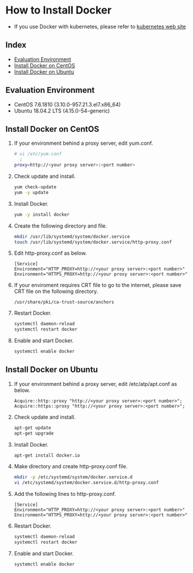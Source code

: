 # How to Install Docker
- If you use Docker with kubernetes, please refer to [kubernetes web site](https://kubernetes.io/docs/setup/production-environment/container-runtimes/.)

## Index
- [Evaluation Environment](#Evaluation-Environment)
- [Install Docker on CentOS](#Install-Docker-on-CentOS)
- [Install Docker on Ubuntu](#Install-Docker-on-Ubuntu)

## Evaluation Environment
- CentOS 7.6.1810 (3.10.0-957.21.3.el7.x86_64)
- Ubuntu 18.04.2 LTS (4.15.0-54-generic)

## Install Docker on CentOS
1. If your environment behind a proxy server, edit yum.conf.
   ```bash
   # vi /etc/yum.conf
     :
   proxy=http://<your proxy server>:<port number>
   ```
1. Check update and install.
   ```bash
   yum check-update
   yum -y update
   ```
1. Install Docker.
   ```bash
   yum -y install docker
   ```
1. Create the following directory and file.
   ```bash
   mkdir /usr/lib/systemd/system/docker.service
   touch /usr/lib/systemd/system/docker.service/http-proxy.conf
   ```
1. Edit http-proxy.conf as below.
   ```
   [Service]
   Environment="HTTP_PROXY=http://<your proxy server>:<port number>"
   Environment="HTTPS_PROXY=http://<your proxy server>:<port number>"
   ```
1. If your enviroment requires CRT file to go to the internet, please save CRT file on the following directory.
   ```
   /usr/share/pki/ca-trust-source/anchors
   ```
1. Restart Docker.
   ```bash
   systemctl daemon-reload
   systemctl restart docker
   ```
1. Enable and start Docker.
   ```bash
   systemctl enable docker
   ```

## Install Docker on Ubuntu
1. If your environment behind a proxy server, edit /etc/atp/apt.conf as below.
   ```
   Acquire::http::proxy "http://<your proxy server>:<port number>";
   Acquire::https::proxy "http://<your proxy server>:<port number>";
   ```
1. Check update and install.
   ```bash
   apt-get update
   apt-get upgrade
   ```
1. Install Docker.
   ```bash
   apt-get install docker.io
   ```
1. Make directory and create http-proxy.conf file.
   ```bash
   mkdir -p /etc/systemd/system/docker.service.d
   vi /etc/systemd/system/docker.service.d/http-proxy.conf
   ```
1. Add the following lines to http-proxy.conf.
   ```
   [Service]
   Environment="HTTP_PROXY=http://<your proxy server>:<port number>"
   Environment="HTTPS_PROXY=http://<your proxy server>:<port number>"
   ```
1. Restart Docker.
   ```bash
   systemctl daemon-reload
   systemctl restart docker
   ```
1. Enable and start Docker.
   ```bash
   systemctl enable docker
   ```
